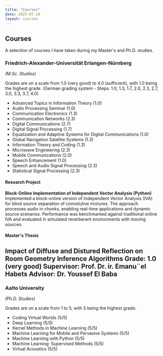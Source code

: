 ```yaml
---
title: "Courses"
date: 2025-07-29
layout: courses
---
```


## Courses

A selection of courses I have taken during my Master's and Ph.D. studies.

### Friedrich-Alexander-Universität Erlangen-Nürnberg  
*(M.Sc. Studies)*

Grades are on a scale from 1.0 (very good) to 4.0 (sufficient), with 1.0 being the highest grade. (German grading system - Steps: 1.0, 1.3, 1.7, 2.0, 2.3, 2.7, 3.0, 3.3, 3.7, 4.0)

- Advanced Topics in Information Theory (1.0)  
- Audio Processing Seminar (1.0)  
- Communication Electronics (1.3)  
- Communication Networks (2.3)  
- Digital Communications (2.7)  
- Digital Signal Processing (1.7)  
- Equalization and Adaptive Systems for Digital Communications (1.0)  
- Global Navigation Satellite Systems (1.3)  
- Information Theory and Coding (1.3)  
- Microwave Engineering (2.3)  
- Mobile Communications (2.0)  
- Speech Enhancement (1.0)  
- Speech and Audio Signal Processing (2.3)  
- Statistical Signal Processing (2.3)

#### Research Project

**Block-Online Implementation of Independent Vector Analysis (Python)**  
Implemented a block-online version of Independent Vector Analysis (IVA) for blind source separation of convolutive mixtures. The approach processes audio in chunks, enabling real-time applications and dynamic source scenarios. Performance was benchmarked against traditional online IVA and evaluated in simulated reverberant environments with moving sources.

#### Master's Thesis
**Impact of Diffuse and Distured Reflection on Room Geometry Inference Algorithms**
Grade: 1.0 (very good)
Supervisor: Prof. Dr. ir. Emanu¨el Habets
Advisor: Dr. Youssef El Baba
---

### Aalto University  
*(Ph.D. Studies)*

Grades are on a scale from 1 to 5, with 5 being the highest grade.

- Coding Virtual Worlds (5/5)  
- Deep Learning (5/5)  
- Kernel Methods in Machine Learning (5/5)  
- Machine Learning for Mobile and Pervasive Systems (5/5)  
- Machine Learning with Python (5/5)  
- Machine Learning: Supervised Methods (5/5)  
- Virtual Acoustics (5/5)
